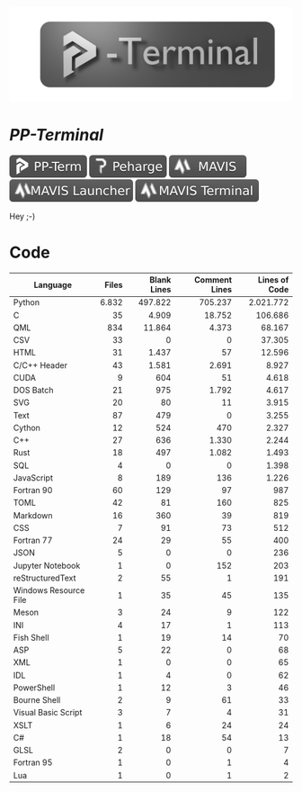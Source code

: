 <p align="center">
 <img width="800" src="./icons/p-term-banner-4.png" alt="peharge"/>
</p>

# **_PP-Terminal_**

<p align="left">
    <img src="./icons/pp-term-banner-3.svg" alt="peharge"/>
    <img src="./icons/peharge-banner-3.svg" alt="peharge"/>
    <img src="./icons/MAVIS-icon-banner-3.svg" alt="mavis">
    <img src="./icons/MAVIS-launcher-icon-banner-3.svg" alt="mavis-launcher">
    <img src="./icons/MAVIS-terminal-icon-banner-3.svg" alt="mavis-terminal">
</p>

Hey ;-)

# Code

| Language               | Files | Blank Lines | Comment Lines | Lines of Code |
|------------------------|---------:|-----------:|-----------------:|-----------:|
| Python                 | 6.832    | 497.822    | 705.237          | 2.021.772  |
| C                      | 35       | 4.909      | 18.752           | 106.686    |
| QML                    | 834      | 11.864     | 4.373            | 68.167     |
| CSV                    | 33       | 0          | 0                | 37.305     |
| HTML                   | 31       | 1.437      | 57               | 12.596     |
| C/C++ Header           | 43       | 1.581      | 2.691            | 8.927      |
| CUDA                   | 9        | 604        | 51               | 4.618      |
| DOS Batch              | 21       | 975        | 1.792            | 4.617      |
| SVG                    | 20       | 80         | 11               | 3.915      |
| Text                   | 87       | 479        | 0                | 3.255      |
| Cython                 | 12       | 524        | 470              | 2.327      |
| C++                    | 27       | 636        | 1.330            | 2.244      |
| Rust                   | 18       | 497        | 1.082            | 1.493      |
| SQL                    | 4        | 0          | 0                | 1.398      |
| JavaScript             | 8        | 189        | 136              | 1.226      |
| Fortran 90             | 60       | 129        | 97               | 987        |
| TOML                   | 42       | 81         | 160              | 825        |
| Markdown               | 16       | 360        | 39               | 819        |
| CSS                    | 7        | 91         | 73               | 512        |
| Fortran 77             | 24       | 29         | 55               | 400        |
| JSON                   | 5        | 0          | 0                | 236        |
| Jupyter Notebook       | 1        | 0          | 152              | 203        |
| reStructuredText       | 2        | 55         | 1                | 191        |
| Windows Resource File  | 1        | 35         | 45               | 135        |
| Meson                  | 3        | 24         | 9                | 122        |
| INI                    | 4        | 17         | 1                | 113        |
| Fish Shell             | 1        | 19         | 14               | 70         |
| ASP                    | 5        | 22         | 0                | 68         |
| XML                    | 1        | 0          | 0                | 65         |
| IDL                    | 1        | 4          | 0                | 62         |
| PowerShell             | 1        | 12         | 3                | 46         |
| Bourne Shell           | 2        | 9          | 61               | 33         |
| Visual Basic Script    | 3        | 7          | 4                | 31         |
| XSLT                   | 1        | 6          | 24               | 24         |
| C#                     | 1        | 18         | 54               | 13         |
| GLSL                   | 2        | 0          | 0                | 7          |
| Fortran 95             | 1        | 0          | 1                | 4          |
| Lua                    | 1        | 0          | 1                | 2          |
